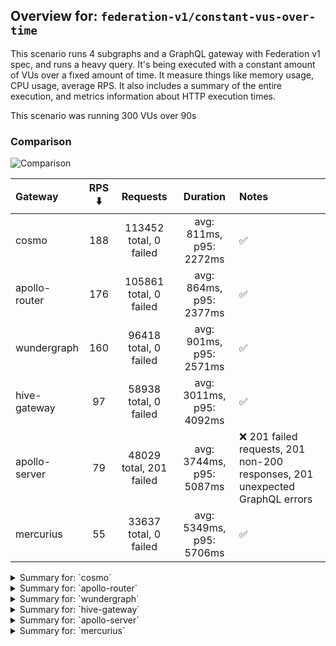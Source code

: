## Overview for: `federation-v1/constant-vus-over-time`


This scenario runs 4 subgraphs and a GraphQL gateway with Federation v1 spec, and runs a heavy query. It's being executed with a constant amount of VUs over a fixed amount of time. It measure things like memory usage, CPU usage, average RPS. It also includes a summary of the entire execution, and metrics information about HTTP execution times.


This scenario was running 300 VUs over 90s


### Comparison


<img src="https://imagedelivery.net/KYe9TScr4TldYHA48pczVg/603a5393-7b5d-43e3-56fc-af9d30f67600/public" alt="Comparison" />


| Gateway       | RPS ⬇️ |        Requests         |         Duration         | Notes                                                                       |
| :------------ | :----: | :---------------------: | :----------------------: | :-------------------------------------------------------------------------- |
| cosmo         |  188   | 113452 total, 0 failed  | avg: 811ms, p95: 2272ms  | ✅                                                                           |
| apollo-router |  176   | 105861 total, 0 failed  | avg: 864ms, p95: 2377ms  | ✅                                                                           |
| wundergraph   |  160   |  96418 total, 0 failed  | avg: 901ms, p95: 2571ms  | ✅                                                                           |
| hive-gateway  |   97   |  58938 total, 0 failed  | avg: 3011ms, p95: 4092ms | ✅                                                                           |
| apollo-server |   79   | 48029 total, 201 failed | avg: 3744ms, p95: 5087ms | ❌ 201 failed requests, 201 non-200 responses, 201 unexpected GraphQL errors |
| mercurius     |   55   |  33637 total, 0 failed  | avg: 5349ms, p95: 5706ms | ✅                                                                           |



<details>
  <summary>Summary for: `cosmo`</summary>

  **K6 Output**




```
     ✓ response code was 200
     ✓ no graphql errors
     ✓ valid response structure

     █ setup

     checks.........................: 100.00% ✓ 340296     ✗ 0     
     data_received..................: 10 GB   17 MB/s
     data_sent......................: 135 MB  224 kB/s
     http_req_blocked...............: avg=1.42ms   min=990ns   med=3.03µs   max=3.37s  p(90)=4.76µs   p(95)=5.7µs  
     http_req_connecting............: avg=1.12ms   min=0s      med=0s       max=3.37s  p(90)=0s       p(95)=0s     
     http_req_duration..............: avg=811.17ms min=3.69ms  med=639.32ms max=8.09s  p(90)=1.76s    p(95)=2.27s  
       { expected_response:true }...: avg=811.17ms min=3.69ms  med=639.32ms max=8.09s  p(90)=1.76s    p(95)=2.27s  
     http_req_failed................: 0.00%   ✓ 0          ✗ 113452
     http_req_receiving.............: avg=293.31ms min=30.33µs med=82.74µs  max=7.76s  p(90)=1.15s    p(95)=1.76s  
     http_req_sending...............: avg=24.97ms  min=7.59µs  med=14.08µs  max=6.84s  p(90)=39.72µs  p(95)=15.59ms
     http_req_tls_handshaking.......: avg=0s       min=0s      med=0s       max=0s     p(90)=0s       p(95)=0s     
     http_req_waiting...............: avg=492.87ms min=3.62ms  med=465.68ms max=3.19s  p(90)=898.63ms p(95)=1.04s  
     http_reqs......................: 113452  188.799695/s
     iteration_duration.............: avg=1.57s    min=16.38ms med=1.24s    max=14.13s p(90)=3.34s    p(95)=4.13s  
     iterations.....................: 113432  188.766412/s
     vus............................: 300     min=300      max=300 
     vus_max........................: 300     min=300      max=300 
```


**Performance Overview**


<img src="https://imagedelivery.net/KYe9TScr4TldYHA48pczVg/b4b72a0e-655f-4118-d52e-071d40873a00/public" alt="Performance Overview" />


**Subgraphs Overview**


<img src="https://imagedelivery.net/KYe9TScr4TldYHA48pczVg/8e46d573-6dd1-4546-c049-344180ed4c00/public" alt="Subgraphs Overview" />


**HTTP Overview**


<img src="https://imagedelivery.net/KYe9TScr4TldYHA48pczVg/94b80a63-e60e-44a9-d062-d41cdbde3000/public" alt="HTTP Overview" />


  </details>

<details>
  <summary>Summary for: `apollo-router`</summary>

  **K6 Output**




```
     ✓ response code was 200
     ✓ no graphql errors
     ✓ valid response structure

     █ setup

     checks.........................: 100.00% ✓ 317523     ✗ 0     
     data_received..................: 9.3 GB  16 MB/s
     data_sent......................: 126 MB  209 kB/s
     http_req_blocked...............: avg=983.82µs min=1.46µs  med=3.14µs   max=3.51s p(90)=4.72µs   p(95)=5.54µs 
     http_req_connecting............: avg=651.73µs min=0s      med=0s       max=2.88s p(90)=0s       p(95)=0s     
     http_req_duration..............: avg=863.54ms min=6.21ms  med=663.12ms max=7.13s p(90)=1.89s    p(95)=2.37s  
       { expected_response:true }...: avg=863.54ms min=6.21ms  med=663.12ms max=7.13s p(90)=1.89s    p(95)=2.37s  
     http_req_failed................: 0.00%   ✓ 0          ✗ 105861
     http_req_receiving.............: avg=340.01ms min=29.47µs med=79.63µs  max=6.23s p(90)=1.31s    p(95)=1.85s  
     http_req_sending...............: avg=25.67ms  min=7.51µs  med=14.43µs  max=4.54s p(90)=39.08µs  p(95)=12.66ms
     http_req_tls_handshaking.......: avg=0s       min=0s      med=0s       max=0s    p(90)=0s       p(95)=0s     
     http_req_waiting...............: avg=497.85ms min=6.13ms  med=458.23ms max=3.53s p(90)=929.09ms p(95)=1.07s  
     http_reqs......................: 105861  176.132863/s
     iteration_duration.............: avg=1.68s    min=20.09ms med=1.36s    max=11.4s p(90)=3.6s     p(95)=4.4s   
     iterations.....................: 105841  176.099587/s
     vus............................: 30      min=30       max=300 
     vus_max........................: 300     min=300      max=300 
```


**Performance Overview**


<img src="https://imagedelivery.net/KYe9TScr4TldYHA48pczVg/a640e300-5f8e-4e63-75db-5509e56a8400/public" alt="Performance Overview" />


**Subgraphs Overview**


<img src="https://imagedelivery.net/KYe9TScr4TldYHA48pczVg/b4dae65c-207a-4ff2-9988-2f0e9c0d4000/public" alt="Subgraphs Overview" />


**HTTP Overview**


<img src="https://imagedelivery.net/KYe9TScr4TldYHA48pczVg/72fb3fff-6294-4efe-69a6-25ebe1e8e500/public" alt="HTTP Overview" />


  </details>

<details>
  <summary>Summary for: `wundergraph`</summary>

  **K6 Output**




```
     ✓ response code was 200
     ✓ no graphql errors
     ✓ valid response structure

     █ setup

     checks.........................: 100.00% ✓ 289194     ✗ 0    
     data_received..................: 8.5 GB  14 MB/s
     data_sent......................: 114 MB  190 kB/s
     http_req_blocked...............: avg=2.12ms   min=1.5µs   med=3.36µs   max=5.94s  p(90)=5.09µs   p(95)=6µs   
     http_req_connecting............: avg=1.69ms   min=0s      med=0s       max=5.94s  p(90)=0s       p(95)=0s    
     http_req_duration..............: avg=900.7ms  min=6.04ms  med=685.64ms max=7.59s  p(90)=2.02s    p(95)=2.57s 
       { expected_response:true }...: avg=900.7ms  min=6.04ms  med=685.64ms max=7.59s  p(90)=2.02s    p(95)=2.57s 
     http_req_failed................: 0.00%   ✓ 0          ✗ 96418
     http_req_receiving.............: avg=378.22ms min=32.88µs med=92.88µs  max=7.21s  p(90)=1.45s    p(95)=2.04s 
     http_req_sending...............: avg=24.18ms  min=7.46µs  med=15.4µs   max=5.91s  p(90)=46.01µs  p(95)=7.36ms
     http_req_tls_handshaking.......: avg=0s       min=0s      med=0s       max=0s     p(90)=0s       p(95)=0s    
     http_req_waiting...............: avg=498.29ms min=5.89ms  med=433.58ms max=3.09s  p(90)=964.61ms p(95)=1.13s 
     http_reqs......................: 96418   160.445677/s
     iteration_duration.............: avg=1.85s    min=23.1ms  med=1.51s    max=13.39s p(90)=3.92s    p(95)=4.81s 
     iterations.....................: 96398   160.412396/s
     vus............................: 300     min=300      max=300
     vus_max........................: 300     min=300      max=300
```


**Performance Overview**


<img src="https://imagedelivery.net/KYe9TScr4TldYHA48pczVg/ab984eb6-75f1-4165-e2df-bf85b856fa00/public" alt="Performance Overview" />


**Subgraphs Overview**


<img src="https://imagedelivery.net/KYe9TScr4TldYHA48pczVg/8776045b-a606-4484-4a69-c3af13507400/public" alt="Subgraphs Overview" />


**HTTP Overview**


<img src="https://imagedelivery.net/KYe9TScr4TldYHA48pczVg/a6673091-2ee4-4028-dc5d-3616f35dac00/public" alt="HTTP Overview" />


  </details>

<details>
  <summary>Summary for: `hive-gateway`</summary>

  **K6 Output**




```
     ✓ response code was 200
     ✓ no graphql errors
     ✓ valid response structure

     █ setup

     checks.........................: 100.00% ✓ 176754    ✗ 0    
     data_received..................: 5.2 GB  8.6 MB/s
     data_sent......................: 70 MB   116 kB/s
     http_req_blocked...............: avg=45.63µs  min=1.38µs   med=3.76µs  max=131.97ms p(90)=5.47µs   p(95)=6.19µs  
     http_req_connecting............: avg=26.93µs  min=0s       med=0s      max=28.32ms  p(90)=0s       p(95)=0s      
     http_req_duration..............: avg=3.01s    min=12.28ms  med=2.88s   max=43.48s   p(90)=3.43s    p(95)=4.09s   
       { expected_response:true }...: avg=3.01s    min=12.28ms  med=2.88s   max=43.48s   p(90)=3.43s    p(95)=4.09s   
     http_req_failed................: 0.00%   ✓ 0         ✗ 58938
     http_req_receiving.............: avg=3.15ms   min=34.1µs   med=83.44µs max=834.54ms p(90)=592.15µs p(95)=6.31ms  
     http_req_sending...............: avg=643.23µs min=7.86µs   med=18.46µs max=431.44ms p(90)=37.69µs  p(95)=132.45µs
     http_req_tls_handshaking.......: avg=0s       min=0s       med=0s      max=0s       p(90)=0s       p(95)=0s      
     http_req_waiting...............: avg=3s       min=12.17ms  med=2.88s   max=43.48s   p(90)=3.42s    p(95)=4.08s   
     http_reqs......................: 58938   97.808494/s
     iteration_duration.............: avg=3.06s    min=142.74ms med=2.93s   max=43.51s   p(90)=3.49s    p(95)=4.14s   
     iterations.....................: 58918   97.775303/s
     vus............................: 133     min=133     max=300
     vus_max........................: 300     min=300     max=300
```


**Performance Overview**


<img src="https://imagedelivery.net/KYe9TScr4TldYHA48pczVg/b418379e-e0c3-41d3-ddeb-63e23727a000/public" alt="Performance Overview" />


**Subgraphs Overview**


<img src="https://imagedelivery.net/KYe9TScr4TldYHA48pczVg/6409df4c-73c9-43f9-f220-c7ff8b519b00/public" alt="Subgraphs Overview" />


**HTTP Overview**


<img src="https://imagedelivery.net/KYe9TScr4TldYHA48pczVg/db997e1f-c9cf-4d85-e9e8-28584495e900/public" alt="HTTP Overview" />


  </details>

<details>
  <summary>Summary for: `apollo-server`</summary>

  **K6 Output**




```
     ✗ response code was 200
      ↳  99% — ✓ 47808 / ✗ 201
     ✗ no graphql errors
      ↳  99% — ✓ 47808 / ✗ 201
     ✓ valid response structure

     █ setup

     checks.........................: 99.72% ✓ 143424    ✗ 402  
     data_received..................: 4.2 GB 7.0 MB/s
     data_sent......................: 57 MB  94 kB/s
     http_req_blocked...............: avg=46.57µs  min=1.32µs   med=3.03µs   max=36.85ms  p(90)=4.53µs   p(95)=5.34µs 
     http_req_connecting............: avg=41.29µs  min=0s       med=0s       max=36.82ms  p(90)=0s       p(95)=0s     
     http_req_duration..............: avg=3.74s    min=12.74ms  med=3.26s    max=1m0s     p(90)=4.64s    p(95)=5.08s  
       { expected_response:true }...: avg=3.5s     min=12.74ms  med=3.26s    max=59.9s    p(90)=4.61s    p(95)=5.03s  
     http_req_failed................: 0.41%  ✓ 201       ✗ 47828
     http_req_receiving.............: avg=516.28µs min=0s       med=107.84µs max=448.64ms p(90)=179.21µs p(95)=262.3µs
     http_req_sending...............: avg=120.26µs min=8.19µs   med=15.06µs  max=179.03ms p(90)=29.07µs  p(95)=38.19µs
     http_req_tls_handshaking.......: avg=0s       min=0s       med=0s       max=0s       p(90)=0s       p(95)=0s     
     http_req_waiting...............: avg=3.74s    min=12.63ms  med=3.26s    max=1m0s     p(90)=4.64s    p(95)=5.08s  
     http_reqs......................: 48029  79.558018/s
     iteration_duration.............: avg=3.76s    min=198.76ms med=3.27s    max=1m0s     p(90)=4.66s    p(95)=5.1s   
     iterations.....................: 48009  79.524889/s
     vus............................: 142    min=142     max=300
     vus_max........................: 300    min=300     max=300
```


**Performance Overview**


<img src="https://imagedelivery.net/KYe9TScr4TldYHA48pczVg/74ec6557-96de-445e-b324-5b668b900800/public" alt="Performance Overview" />


**Subgraphs Overview**


<img src="https://imagedelivery.net/KYe9TScr4TldYHA48pczVg/ef537ae7-100c-46b9-07b6-6a97f473fb00/public" alt="Subgraphs Overview" />


**HTTP Overview**


<img src="https://imagedelivery.net/KYe9TScr4TldYHA48pczVg/e9127ffd-d5f8-4eef-d8a5-0872421df800/public" alt="HTTP Overview" />


  </details>

<details>
  <summary>Summary for: `mercurius`</summary>

  **K6 Output**




```
     ✓ response code was 200
     ✓ no graphql errors
     ✓ valid response structure

     █ setup

     checks.........................: 100.00% ✓ 100851    ✗ 0    
     data_received..................: 3.0 GB  4.9 MB/s
     data_sent......................: 40 MB   66 kB/s
     http_req_blocked...............: avg=45.2µs   min=1.47µs   med=4.11µs   max=32.81ms  p(90)=5.53µs  p(95)=6.08µs  
     http_req_connecting............: avg=36.96µs  min=0s       med=0s       max=18.53ms  p(90)=0s      p(95)=0s      
     http_req_duration..............: avg=5.34s    min=14.85ms  med=5.39s    max=11.8s    p(90)=5.62s   p(95)=5.7s    
       { expected_response:true }...: avg=5.34s    min=14.85ms  med=5.39s    max=11.8s    p(90)=5.62s   p(95)=5.7s    
     http_req_failed................: 0.00%   ✓ 0         ✗ 33637
     http_req_receiving.............: avg=313.85µs min=39.6µs   med=120.83µs max=414.87ms p(90)=167.4µs p(95)=188.25µs
     http_req_sending...............: avg=41.49µs  min=8.16µs   med=23.54µs  max=41.42ms  p(90)=35.67µs p(95)=40.66µs 
     http_req_tls_handshaking.......: avg=0s       min=0s       med=0s       max=0s       p(90)=0s      p(95)=0s      
     http_req_waiting...............: avg=5.34s    min=14.66ms  med=5.39s    max=11.79s   p(90)=5.62s   p(95)=5.7s    
     http_reqs......................: 33637   55.827657/s
     iteration_duration.............: avg=5.36s    min=103.68ms med=5.41s    max=11.82s   p(90)=5.63s   p(95)=5.71s   
     iterations.....................: 33617   55.794463/s
     vus............................: 131     min=131     max=300
     vus_max........................: 300     min=300     max=300
```


**Performance Overview**


<img src="https://imagedelivery.net/KYe9TScr4TldYHA48pczVg/e3c59f49-293c-4238-556a-6e48fd9a7e00/public" alt="Performance Overview" />


**Subgraphs Overview**


<img src="https://imagedelivery.net/KYe9TScr4TldYHA48pczVg/a7f83663-b92b-4bb8-a125-c21755c2e000/public" alt="Subgraphs Overview" />


**HTTP Overview**


<img src="https://imagedelivery.net/KYe9TScr4TldYHA48pczVg/66375ef4-c872-4864-7e65-3ba9320bf400/public" alt="HTTP Overview" />


  </details>